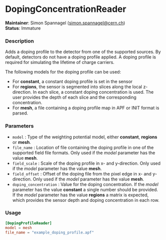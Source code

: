 # DopingConcentrationReader
**Maintainer**: Simon Spannagel (simon.spannagel@cern.ch)  
**Status**: Immature

### Description
Adds a doping profile to the detector from one of the supported sources. By default, detectors do not have a doping profile applied.
A doping profile is required for simulating the lifetime of charge carriers. 

The following models for the doping profile can be used:

* For **constant**, a constant doping profile is set in the sensor
* For **regions**, the sensor is segmented into slices along the local z-direction. In each slice, a constant doping concentration is used. The user provides the depth of each slice and the corresponding concentration.
* For **mesh**, a file containing a doping profile map in APF or INIT format is parsed. 

### Parameters
* `model` : Type of the weighting potential model, either **constant**, **regions**  or **mesh**.
* `file_name` : Location of file containing the doping profile in one of the supported field file formats. 
Only used if the *model* parameter has the value **mesh**.
* `field_scale` :  Scale of the doping profile in x- and y-direction. 
Only used if the *model* parameter has the value **mesh**.
* `field_offset` : Offset of the doping file from the pixel edge in x- and y-direction. 
Only used if the *model* parameter has the value **mesh**.
* `doping_concentration` : Value for the doping concentration. If the *model* parameter has the value **constant** a single number should be provided. If the *model* parameter has the value **regions** a matrix is expected, which provides the sensor depth and doping concentration in each row.

### Usage
```toml
[DopingProfileReader]
model = mesh
file_name = "example_doping_profile.apf"
```

